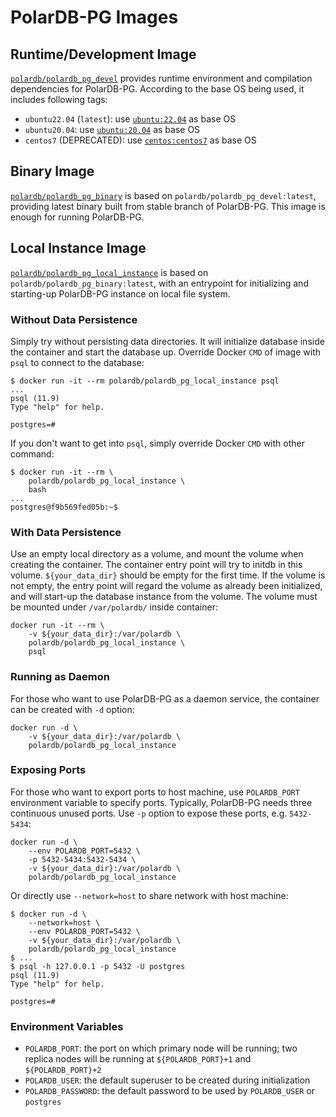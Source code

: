 # PolarDB-PG Images

## Runtime/Development Image

[`polardb/polardb_pg_devel`](https://hub.docker.com/r/polardb/polardb_pg_devel/tags) provides runtime environment and compilation dependencies for PolarDB-PG. According to the base OS being used, it includes following tags:

- `ubuntu22.04` (`latest`): use [`ubuntu:22.04`](https://hub.docker.com/_/ubuntu/tags) as base OS
- `ubuntu20.04`: use [`ubuntu:20.04`](https://hub.docker.com/_/ubuntu/tags) as base OS
- `centos7` (DEPRECATED): use [`centos:centos7`](https://hub.docker.com/_/centos/tags) as base OS

## Binary Image

[`polardb/polardb_pg_binary`](https://hub.docker.com/r/polardb/polardb_pg_binary/tags) is based on `polardb/polardb_pg_devel:latest`, providing latest binary built from stable branch of PolarDB-PG. This image is enough for running PolarDB-PG.

## Local Instance Image

[`polardb/polardb_pg_local_instance`](https://hub.docker.com/r/polardb/polardb_pg_local_instance/tags) is based on `polardb/polardb_pg_binary:latest`, with an entrypoint for initializing and starting-up PolarDB-PG instance on local file system.

### Without Data Persistence

Simply try without persisting data directories. It will initialize database inside the container and start the database up. Override Docker `CMD` of image with `psql` to connect to the database:

```shell
$ docker run -it --rm polardb/polardb_pg_local_instance psql
...
psql (11.9)
Type "help" for help.

postgres=#
```

If you don't want to get into `psql`, simply override Docker `CMD` with other command:

```shell
$ docker run -it --rm \
    polardb/polardb_pg_local_instance \
    bash
...
postgres@f9b569fed05b:~$
```

### With Data Persistence

Use an empty local directory as a volume, and mount the volume when creating the container. The container entry point will try to initdb in this volume. `${your_data_dir}` should be empty for the first time. If the volume is not empty, the entry point will regard the volume as already been initialized, and will start-up the database instance from the volume. The volume must be mounted under `/var/polardb/` inside container:

```shell
docker run -it --rm \
    -v ${your_data_dir}:/var/polardb \
    polardb/polardb_pg_local_instance \
    psql
```

### Running as Daemon

For those who want to use PolarDB-PG as a daemon service, the container can be created with `-d` option:

```shell
docker run -d \
    -v ${your_data_dir}:/var/polardb \
    polardb/polardb_pg_local_instance
```

### Exposing Ports

For those who want to export ports to host machine, use `POLARDB_PORT` environment variable to specify ports. Typically, PolarDB-PG needs three continuous unused ports. Use `-p` option to expose these ports, e.g. `5432-5434`:

```shell
docker run -d \
    --env POLARDB_PORT=5432 \
    -p 5432-5434:5432-5434 \
    -v ${your_data_dir}:/var/polardb \
    polardb/polardb_pg_local_instance
```

Or directly use `--network=host` to share network with host machine:

```shell
$ docker run -d \
    --network=host \
    --env POLARDB_PORT=5432 \
    -v ${your_data_dir}:/var/polardb \
    polardb/polardb_pg_local_instance
$ ...
$ psql -h 127.0.0.1 -p 5432 -U postgres
psql (11.9)
Type "help" for help.

postgres=#
```

### Environment Variables

- `POLARDB_PORT`: the port on which primary node will be running; two replica nodes will be running at `${POLARDB_PORT}+1` and `${POLARDB_PORT}+2`
- `POLARDB_USER`: the default superuser to be created during initialization
- `POLARDB_PASSWORD`: the default password to be used by `POLARDB_USER` or `postgres`
